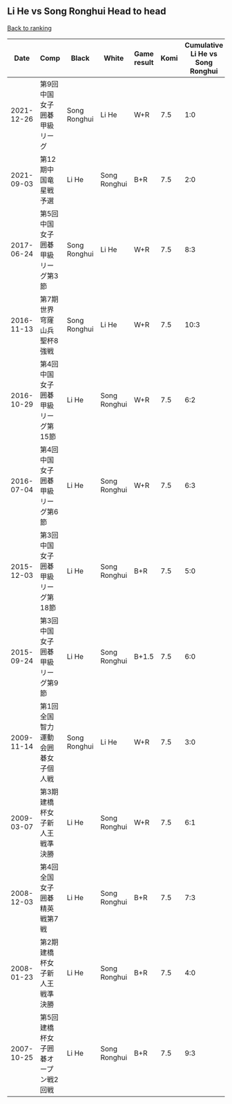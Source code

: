 ## Li He vs Song Ronghui Head to head

[Back to ranking](../../index.md)




| **Date** | **Comp** | **Black** | **White** | **Game result** | **Komi** | **Cumulative Li He vs Song Ronghui** | **Li He streak** | **Song Ronghui streak** | 
| --- | --- | --- | --- | --- | --- | --- | --- | --- |
| 2021-12-26 | 第9回中国女子囲碁甲級リーグ | Song Ronghui | Li He | W+R | 7.5 | 1:0 | 1 | 0 | 
| 2021-09-03 | 第12期中国竜星戦予選 | Li He | Song Ronghui | B+R | 7.5 | 2:0 | 2 | 0 | 
| 2017-06-24 | 第5回中国女子囲碁甲級リーグ第3節 | Song Ronghui | Li He | W+R | 7.5 | 8:3 | 2 | 0 | 
| 2016-11-13 | 第7期世界穹窿山兵聖杯8強戦 | Song Ronghui | Li He | W+R | 7.5 | 10:3 | 4 | 0 | 
| 2016-10-29 | 第4回中国女子囲碁甲級リーグ第15節 | Li He | Song Ronghui | W+R | 7.5 | 6:2 | 0 | 2 | 
| 2016-07-04 | 第4回中国女子囲碁甲級リーグ第6節 | Li He | Song Ronghui | W+R | 7.5 | 6:3 | 0 | 3 | 
| 2015-12-03 | 第3回中国女子囲碁甲級リーグ第18節 | Li He | Song Ronghui | B+R | 7.5 | 5:0 | 5 | 0 | 
| 2015-09-24 | 第3回中国女子囲碁甲級リーグ第9節 | Li He | Song Ronghui | B+1.5 | 7.5 | 6:0 | 6 | 0 | 
| 2009-11-14 | 第1回全国智力運動会囲碁女子個人戦 | Song Ronghui | Li He | W+R | 7.5 | 3:0 | 3 | 0 | 
| 2009-03-07 | 第3期建橋杯女子新人王戦準決勝 | Li He | Song Ronghui | W+R | 7.5 | 6:1 | 0 | 1 | 
| 2008-12-03 | 第4回全国女子囲碁精英戦第7戦 | Li He | Song Ronghui | B+R | 7.5 | 7:3 | 1 | 0 | 
| 2008-01-23 | 第2期建橋杯女子新人王戦準決勝 | Li He | Song Ronghui | B+R | 7.5 | 4:0 | 4 | 0 | 
| 2007-10-25 | 第5回建橋杯女子囲碁オープン戦2回戦 | Li He | Song Ronghui | B+R | 7.5 | 9:3 | 3 | 0 |




